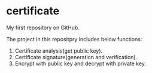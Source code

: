 # certificate
My first repository on GitHub.

The project in this repositpry includes below functions:
1. Certificate analysis(get public key).
2. Certificate signature(generation and verification).
3. Encrypt with public key and decrypt with private key.
